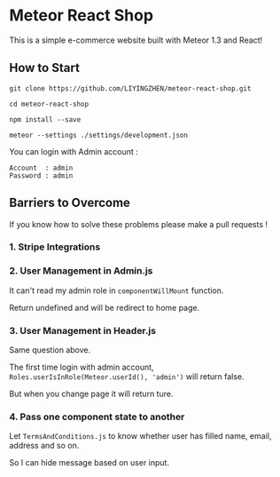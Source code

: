 # Meteor React Shop

This is a simple e-commerce website built with Meteor 1.3 and React!

## How to Start

```
git clone https://github.com/LIYINGZHEN/meteor-react-shop.git

cd meteor-react-shop

npm install --save

meteor --settings ./settings/development.json
```

You can login with Admin account :

```
Account  : admin
Password : admin
```

## Barriers to Overcome

If you know how to solve these problems please make a pull requests !

### 1. Stripe Integrations

### 2. User Management in Admin.js

It can't read my admin role in `componentWillMount` function.

Return undefined and will be redirect to home page.

### 3. User Management in Header.js

Same question above.

The first time login with admin account, `Roles.userIsInRole(Meteor.userId(), 'admin')` will return false.

But when you change page it will return ture.

### 4. Pass one component state to another

Let `TermsAndConditions.js` to know whether user has filled name, email, address and so on.

So I can hide message based on user input.
